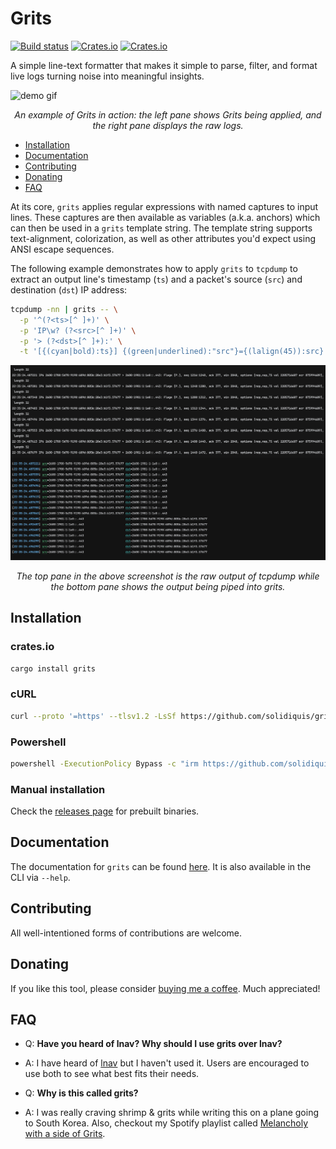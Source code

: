# Grits

[![Build status](https://github.com/solidiquis/grits/actions/workflows/rust_ci.yml/badge.svg)](https://github.com/solidiquis/grits/actions)
[![Crates.io](https://img.shields.io/crates/v/grits.svg)](https://crates.io/crates/grits)
[![Crates.io](https://img.shields.io/crates/d/grits)](https://crates.io/crates/grits)

A simple line-text formatter that makes it simple to parse, filter, and format live logs turning noise into meaningful insights.

![demo gif](images/log.gif)

<p align="center">
  <em>An example of Grits in action: the left pane shows Grits being applied, and the right pane displays the raw logs.</em>
</p>


* [Installation](#installation)
* [Documentation](#documentation)
* [Contributing](#contributing)
* [Donating](#donating)
* [FAQ](#faq)

At its core, `grits` applies regular expressions with named captures to input lines. These captures are then available as variables
(a.k.a. anchors) which can then be used in a `grits` template string. The template string supports text-alignment, colorization,
as well as other attributes you'd expect using ANSI escape sequences.

The following example demonstrates how to apply `grits` to `tcpdump` to extract an output line's timestamp (`ts`) and
a packet's source (`src`) and destination (`dst`) IP address:

```bash
tcpdump -nn | grits -- \
  -p '^(?<ts>[^ ]+)' \
  -p 'IP\w? (?<src>[^ ]+)' \
  -p '> (?<dst>[^ ]+):' \
  -t '[{(cyan|bold):ts}] {(green|underlined):"src"}={(lalign(45)):src} {(yellow|underlined):"dst"}={dst}'
```

![demo image](images/demo.png)
<p align="center">
  <em>The top pane in the above screenshot is the raw output of tcpdump while the bottom pane shows the output being piped into grits.</em>
</p>

## Installation

### crates.io

```bash
cargo install grits
```

### cURL

```bash
curl --proto '=https' --tlsv1.2 -LsSf https://github.com/solidiquis/grits/releases/download/v0.3.0/grits-installer.sh | sh
```

### Powershell

```bash
powershell -ExecutionPolicy Bypass -c "irm https://github.com/solidiquis/grits/releases/download/v0.3.0/grits-installer.ps1 | iex"
```

### Manual installation

Check the [releases page](https://github.com/solidiquis/grits/releases) for prebuilt binaries.


## Documentation

The documentation for `grits` can be found [here](./docs/help.md). It is also available in the CLI via `--help`.

## Contributing

All well-intentioned forms of contributions are welcome.

## Donating

If you like this tool, please consider [buying me a coffee](https://buymeacoffee.com/O3nsHqb7A9). Much appreciated!

## FAQ

- Q: **Have you heard of lnav? Why should I use grits over lnav?**
- A: I have heard of [lnav](https://github.com/tstack/lnav) but I haven't used it. Users are encouraged to use both to see what best fits their needs.

- Q: **Why is this called grits?**
- A: I was really craving shrimp & grits while writing this on a plane going to South Korea. Also, checkout my Spotify playlist called [Melancholy with a side of Grits](https://open.spotify.com/playlist/2bsBVlDXS1yWwUjxuSRtd2?si=44122d2dc11b4a90).

